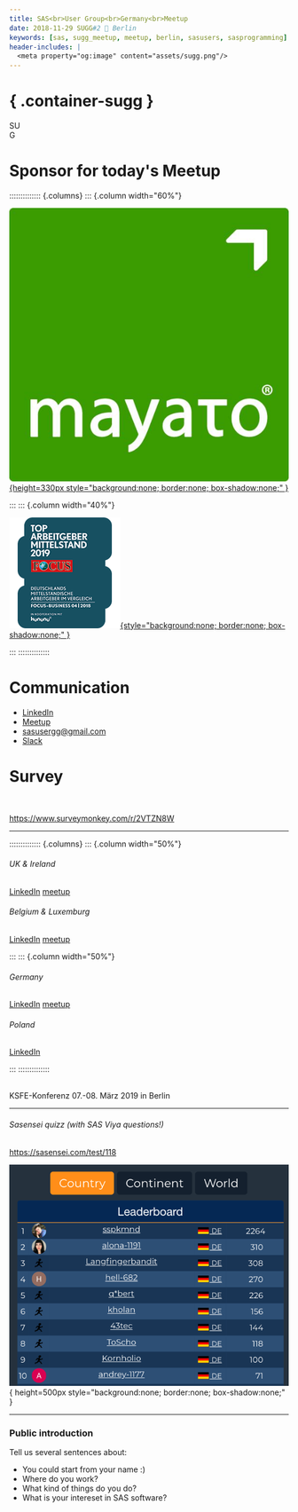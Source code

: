 ```yaml
---
title: SAS<br>User Group<br>Germany<br>Meetup
date: 2018-11-29 SUGG#2 📍 Berlin
keywords: [sas, sugg_meetup, meetup, berlin, sasusers, sasprogramming]
header-includes: |
  <meta property="og:image" content="assets/sugg.png"/>
---
```


# { .container-sugg }

<p id="sugg">
  SU<br>G<span style="text-align: center; margin: 0; background: url('assets/de.svg') center; background-size: contain; margin: auto; background-clip: text; -webkit-background-clip: text; color: transparent; text-shadow: none;">G</span>
</p>

# Sponsor for today's Meetup

:::::::::::::: {.columns}
::: {.column width="60%"}

[![](assets/mayato-logo.jpg){height=330px style="background:none; border:none; box-shadow:none;" }](https://www.mayato.com/)

:::
::: {.column width="40%"}

[![](assets/mayato-focus.png){style="background:none; border:none; box-shadow:none;" }](https://www.mayato.com/focus-top-arbeitgeber-2019/)

:::
::::::::::::::


# Communication

- [LinkedIn](https://www.linkedin.com/company/sas-user-group-germany/)
- [Meetup](https://www.meetup.com/sas-user-group-germany/)
- [sasusergg@gmail.com](mailto:sasusergg@gmail.com)
- [Slack](https://sug-germany.slack.com)

# Survey

<br>

<https://www.surveymonkey.com/r/2VTZN8W>

---

<!-- # SAS User Groups in Europe -->

:::::::::::::: {.columns}
::: {.column width="50%"}

###### UK & Ireland

[LinkedIn](https://www.linkedin.com/company/suguki/) [meetup](https://www.meetup.com/suguki/)

###### Belgium & Luxemburg

[LinkedIn](https://www.linkedin.com/company/sas-user-group-belux/) [meetup](https://www.meetup.com/BeLux-SAS-User-Group/)

:::
::: {.column width="50%"}

###### Germany

[LinkedIn](https://www.linkedin.com/company/sas-user-group-germany/) [meetup](https://www.meetup.com/sas-user-group-germany/)

###### Poland

[LinkedIn](https://www.linkedin.com/groups/8675451)

:::
::::::::::::::

<!-- [KSFE](http://ksfe-ev.de/cms/) -- **K**ooperation der **S**AS Anwender in **F**orschung und **E**ntwicklung e.V. -->
<br>
KSFE-Konferenz 07.-08. März 2019 in Berlin <br> <https://ksfe-ev.de/2019/>

---

###### Sasensei quizz (with SAS Viya questions!)

<https://sasensei.com/test/118>

![](assets/sasensei-leaderboard-germany.png){ height=500px style="background:none; border:none; box-shadow:none;" }

---

### Public introduction

Tell us several sentences about:

- You could start from your name :)
- Where do you work?
- What kind of things do you do?
- What is your intereset in SAS software?
